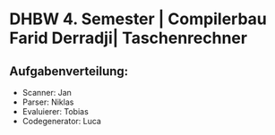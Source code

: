 # DHBW 4. Semester | Compilerbau Farid Derradji| Taschenrechner

## Aufgabenverteilung:
* Scanner: Jan
* Parser: Niklas
* Evaluierer: Tobias
* Codegenerator: Luca

